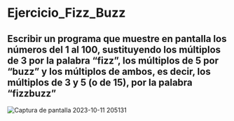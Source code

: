 # Ejercicio_Fizz_Buzz

## Escribir un programa que muestre en pantalla los números del 1 al 100, sustituyendo los múltiplos de 3 por la palabra “fizz”, los múltiplos de 5 por “buzz” y los múltiplos de ambos, es decir, los múltiplos de 3 y 5 (o de 15), por la palabra “fizzbuzz”

![Captura de pantalla 2023-10-11 205131](https://github.com/marcelogeraldo11/Ejercicio_Fizz_Buzz/assets/114531935/47da247f-7f68-4cf6-9280-7c19a2cfe542)

